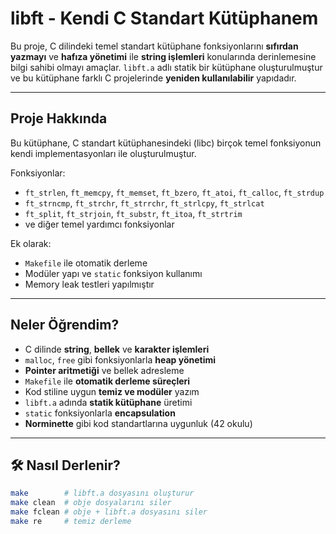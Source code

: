# libft - Kendi C Standart Kütüphanem

Bu proje, C dilindeki temel standart kütüphane fonksiyonlarını **sıfırdan yazmayı** ve **hafıza yönetimi** ile **string işlemleri** konularında derinlemesine bilgi sahibi olmayı amaçlar. `libft.a` adlı statik bir kütüphane oluşturulmuştur ve bu kütüphane farklı C projelerinde **yeniden kullanılabilir** yapıdadır.

---

## Proje Hakkında

Bu kütüphane, C standart kütüphanesindeki (libc) birçok temel fonksiyonun kendi implementasyonları ile oluşturulmuştur.

Fonksiyonlar:
- `ft_strlen`, `ft_memcpy`, `ft_memset`, `ft_bzero`, `ft_atoi`, `ft_calloc`, `ft_strdup`
- `ft_strncmp`, `ft_strchr`, `ft_strrchr`, `ft_strlcpy`, `ft_strlcat`
- `ft_split`, `ft_strjoin`, `ft_substr`, `ft_itoa`, `ft_strtrim`
- ve diğer temel yardımcı fonksiyonlar

Ek olarak:
- `Makefile` ile otomatik derleme
- Modüler yapı ve `static` fonksiyon kullanımı
- Memory leak testleri yapılmıştır

---

## Neler Öğrendim?

- C dilinde **string**, **bellek** ve **karakter işlemleri**
- `malloc`, `free` gibi fonksiyonlarla **heap yönetimi**
- **Pointer aritmetiği** ve bellek adresleme
- `Makefile` ile **otomatik derleme süreçleri**
- Kod stiline uygun **temiz ve modüler** yazım
- `libft.a` adında **statik kütüphane** üretimi
- `static` fonksiyonlarla **encapsulation**
- **Norminette** gibi kod standartlarına uygunluk (42 okulu)

---

## 🛠️ Nasıl Derlenir?

```bash
make        # libft.a dosyasını oluşturur
make clean  # obje dosyalarını siler
make fclean # obje + libft.a dosyasını siler
make re     # temiz derleme
